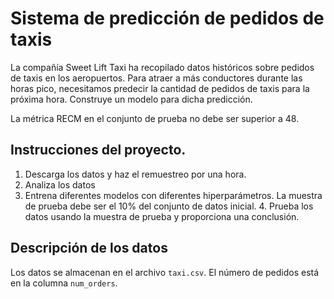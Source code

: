 # Sistema de predicción de pedidos de taxis

La compañía Sweet Lift Taxi ha recopilado datos históricos sobre pedidos de taxis en los aeropuertos. Para atraer a más conductores durante las horas pico, necesitamos predecir la cantidad de pedidos de taxis para la próxima hora. Construye un modelo para dicha predicción.

La métrica RECM en el conjunto de prueba no debe ser superior a 48.

## Instrucciones del proyecto.

1. Descarga los datos y haz el remuestreo por una hora.
2. Analiza los datos
3. Entrena diferentes modelos con diferentes hiperparámetros. La muestra de prueba debe ser el 10% del conjunto de datos inicial. 4. Prueba los datos usando la muestra de prueba y proporciona una conclusión.

## Descripción de los datos

Los datos se almacenan en el archivo `taxi.csv`.
El número de pedidos está en la columna `num_orders`.